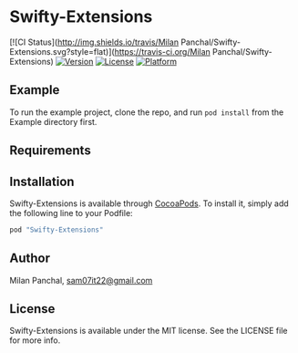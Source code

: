 # Swifty-Extensions

[![CI Status](http://img.shields.io/travis/Milan Panchal/Swifty-Extensions.svg?style=flat)](https://travis-ci.org/Milan Panchal/Swifty-Extensions)
[![Version](https://img.shields.io/cocoapods/v/Swifty-Extensions.svg?style=flat)](http://cocoapods.org/pods/Swifty-Extensions)
[![License](https://img.shields.io/cocoapods/l/Swifty-Extensions.svg?style=flat)](http://cocoapods.org/pods/Swifty-Extensions)
[![Platform](https://img.shields.io/cocoapods/p/Swifty-Extensions.svg?style=flat)](http://cocoapods.org/pods/Swifty-Extensions)

## Example

To run the example project, clone the repo, and run `pod install` from the Example directory first.

## Requirements

## Installation

Swifty-Extensions is available through [CocoaPods](http://cocoapods.org). To install
it, simply add the following line to your Podfile:

```ruby
pod "Swifty-Extensions"
```

## Author

Milan Panchal, sam07it22@gmail.com

## License

Swifty-Extensions is available under the MIT license. See the LICENSE file for more info.
